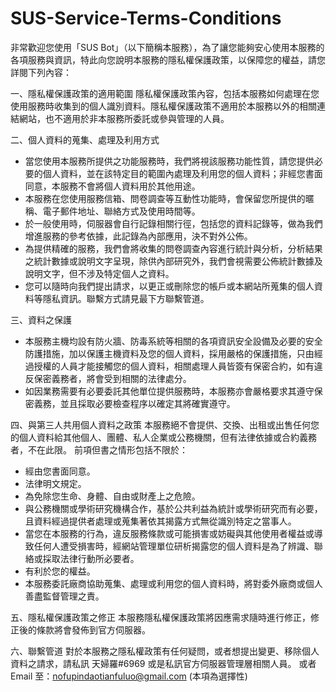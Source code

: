 # SUS-Service-Terms-Conditions

非常歡迎您使用「SUS Bot」（以下簡稱本服務），為了讓您能夠安心使用本服務的各項服務與資訊，特此向您說明本服務的隱私權保護政策，以保障您的權益，請您詳閱下列內容：

一、隱私權保護政策的適用範圍
隱私權保護政策內容，包括本服務如何處理在您使用服務時收集到的個人識別資料。隱私權保護政策不適用於本服務以外的相關連結網站，也不適用於非本服務所委託或參與管理的人員。

二、個人資料的蒐集、處理及利用方式
* 當您使用本服務所提供之功能服務時，我們將視該服務功能性質，請您提供必要的個人資料，並在該特定目的範圍內處理及利用您的個人資料；非經您書面同意，本服務不會將個人資料用於其他用途。
* 本服務在您使用服務信箱、問卷調查等互動性功能時，會保留您所提供的暱稱、電子郵件地址、聯絡方式及使用時間等。
* 於一般使用時，伺服器會自行記錄相關行徑，包括您的資料記錄等，做為我們增進服務的參考依據，此記錄為內部應用，決不對外公佈。
* 為提供精確的服務，我們會將收集的問卷調查內容進行統計與分析，分析結果之統計數據或說明文字呈現，除供內部研究外，我們會視需要公佈統計數據及說明文字，但不涉及特定個人之資料。
* 您可以隨時向我們提出請求，以更正或刪除您的帳戶或本網站所蒐集的個人資料等隱私資訊。聯繫方式請見最下方聯繫管道。

三、資料之保護
* 本服務主機均設有防火牆、防毒系統等相關的各項資訊安全設備及必要的安全防護措施，加以保護主機資料及您的個人資料，採用嚴格的保護措施，只由經過授權的人員才能接觸您的個人資料，相關處理人員皆簽有保密合約，如有違反保密義務者，將會受到相關的法律處分。
* 如因業務需要有必要委託其他單位提供服務時，本服務亦會嚴格要求其遵守保密義務，並且採取必要檢查程序以確定其將確實遵守。

四、與第三人共用個人資料之政策
本服務絕不會提供、交換、出租或出售任何您的個人資料給其他個人、團體、私人企業或公務機關，但有法律依據或合約義務者，不在此限。
前項但書之情形包括不限於：
* 經由您書面同意。
* 法律明文規定。
* 為免除您生命、身體、自由或財產上之危險。
* 與公務機關或學術研究機構合作，基於公共利益為統計或學術研究而有必要，且資料經過提供者處理或蒐集著依其揭露方式無從識別特定之當事人。
* 當您在本服務的行為，違反服務條款或可能損害或妨礙與其他使用者權益或導致任何人遭受損害時，經網站管理單位研析揭露您的個人資料是為了辨識、聯絡或採取法律行動所必要者。
* 有利於您的權益。
* 本服務委託廠商協助蒐集、處理或利用您的個人資料時，將對委外廠商或個人善盡監督管理之責。

五、隱私權保護政策之修正
本服務隱私權保護政策將因應需求隨時進行修正，修正後的條款將會發佈到官方伺服器。

六、聯繫管道
對於本服務之隱私權政策有任何疑問，或者想提出變更、移除個人資料之請求，請私訊 天婦羅#6969 或是私訊官方伺服器管理層相關人員。
或者 Email 至：nofupindaotianfuluo@gmail.com (本項為選擇性)

